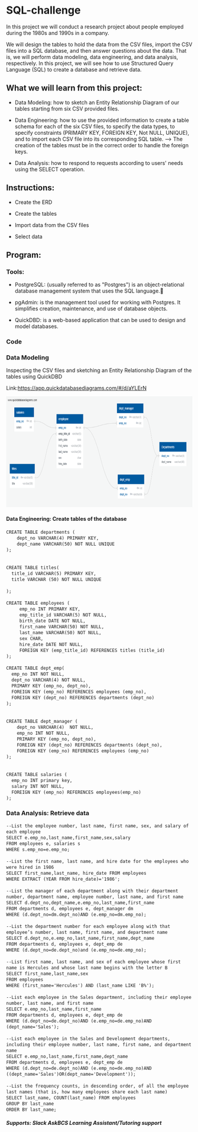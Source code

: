 # SQL-challenge

In this project we will conduct a research project about people employed during the 1980s and 1990s in a company. 

We will design the tables to hold the data from the CSV files, import the CSV files into a SQL database, and then answer questions about the data. That is, we will perform data modeling, data engineering, and data analysis, respectively.
In this project, we will see how to use Structured Query Language (SQL) to create a database and retrieve data.

## What we will learn from this project:

- Data Modeling: how to sketch an Entity Relationship Diagram of our tables starting from six CSV provided files.
  
- Data Engineering: how to use the provided information to create a table schema for each of the six CSV files, to specify the data types, to specify constraints (PRIMARY KEY, FOREIGN KEY, Not NULL, UNIQUE), and to import each CSV file into its corresponding SQL table.
--> The creation of the tables must be in the correct order to handle the foreign keys.
  
- Data Analysis: how to respond to requests according to users' needs using the SELECT operation.
  
## Instructions:

- Create the ERD

- Create the tables

- Import data from the CSV files

- Select data

## Program:

### Tools:

- PostgreSQL: (usually referred to as "Postgres") is an object-relational database management system that uses the SQL language.🐘

- pgAdmin: is the management tool used for working with Postgres. It simplifies creation, maintenance, and use of database objects.
  
- QuickDBD: is a web-based application that can be used to design and model databases.


### Code 
### Data Modeling
Inspecting the CSV files and sketching an Entity Relationship Diagram of the tables using QuickDBD

Link:https://app.quickdatabasediagrams.com/#/d/aYLErN

<img src='EmployeeSQL/QuickDBD-Free Diagram.png' style ='width:700px;height:300px'/>


#### Data Engineering: Create tables of the database

```
CREATE TABLE departments (
	dept_no VARCHAR(4) PRIMARY KEY,
	dept_name VARCHAR(50) NOT NULL UNIQUE
);


CREATE TABLE titles(
  title_id VARCHAR(5) PRIMARY KEY,
  title VARCHAR (50) NOT NULL UNIQUE
  
);

CREATE TABLE employees (
	 emp_no INT PRIMARY KEY,
	 emp_title_id VARCHAR(5) NOT NULL,
     birth_date DATE NOT NULL,
     first_name VARCHAR(50) NOT NULL,
     last_name VARCHAR(50) NOT NULL,
     sex CHAR,
     hire_date DATE NOT NULL,
     FOREIGN KEY (emp_title_id) REFERENCES titles (title_id)
);

CREATE TABLE dept_emp(
  emp_no INT NOT NULL, 
  dept_no VARCHAR(4) NOT NULL,
  PRIMARY KEY (emp_no, dept_no),
  FOREIGN KEY (emp_no) REFERENCES employees (emp_no),
  FOREIGN KEY (dept_no) REFERENCES departments (dept_no)
);


CREATE TABLE dept_manager (
    dept_no VARCHAR(4)  NOT NULL,
    emp_no INT NOT NULL,
    PRIMARY KEY (emp_no, dept_no),
	FOREIGN KEY (dept_no) REFERENCES departments (dept_no),
	FOREIGN KEY (emp_no) REFERENCES employees (emp_no)
);


CREATE TABLE salaries (
  emp_no INT primary key,
  salary INT NOT NULL,
  FOREIGN KEY (emp_no) REFERENCES employees(emp_no)
);

```

### Data Analysis: Retrieve data

```
--List the employee number, last name, first name, sex, and salary of each employee
SELECT e.emp_no,last_name,first_name,sex,salary 
FROM employees e, salaries s
WHERE s.emp_no=e.emp_no;

--List the first name, last name, and hire date for the employees who were hired in 1986
SELECT first_name,last_name, hire_date FROM employees
WHERE EXTRACT (YEAR FROM hire_date)='1986';

--List the manager of each department along with their department number, department name, employee number, last name, and first name
SELECT d.dept_no,dept_name,e.emp_no,last_name,first_name
FROM departments d, employees e, dept_manager dm
WHERE (d.dept_no=dm.dept_no)AND (e.emp_no=dm.emp_no);

--List the department number for each employee along with that employee’s number, last name, first name, and department name
SELECT d.dept_no,e.emp_no,last_name,first_name,dept_name 
FROM departments d, employees e, dept_emp de
WHERE (d.dept_no=de.dept_no)and (e.emp_no=de.emp_no);

--List first name, last name, and sex of each employee whose first name is Hercules and whose last name begins with the letter B
SELECT first_name,last_name,sex 
FROM employees
WHERE (first_name='Hercules') AND (last_name LIKE 'B%');

--List each employee in the Sales department, including their employee number, last name, and first name
SELECT e.emp_no,last_name,first_name
FROM departments d, employees e, dept_emp de
WHERE (d.dept_no=de.dept_no)AND (e.emp_no=de.emp_no)AND (dept_name='Sales');

--List each employee in the Sales and Development departments, including their employee number, last name, first name, and department name
SELECT e.emp_no,last_name,first_name,dept_name
FROM departments d, employees e, dept_emp de
WHERE (d.dept_no=de.dept_no)AND (e.emp_no=de.emp_no)AND ((dept_name='Sales')OR(dept_name='Development'));

--List the frequency counts, in descending order, of all the employee last names (that is, how many employees share each last name)
SELECT last_name, COUNT(last_name) FROM employees 
GROUP BY last_name
ORDER BY last_name;

```

##### Supports: Slack AskBCS Learning Assistant/Tutoring support





